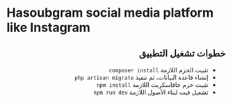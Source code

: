 <h1> Hasoubgram social media platform like Instagram </h1>
<div dir="rtl">

<h2> خطوات تشغيل التطبيق </h2>
<ul>
<li>تثبيت الحزم اللازمة <code>composer install</code></li>
<li>إنشاء قاعدة البيانات، ثم تنفيذ <code>php artisan migrate</code></li>
<li>تثبيت حزم جافاسكربت اللازمة <code>npm install</code></li>
<li>تشغيل فيت لبناء الأصول اللازمة <code>npm run dev</code></li>
</ul>
</div>
